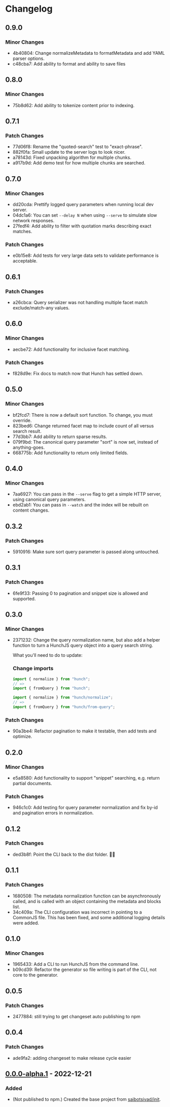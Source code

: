# Changelog

## 0.9.0

### Minor Changes

- 4b40804: Change normalizeMetadata to formatMetadata and add YAML parser options.
- c48cba7: Add ability to format and ability to save files

## 0.8.0

### Minor Changes

- 75b8d62: Add ability to tokenize content prior to indexing.

## 0.7.1

### Patch Changes

- 77d06f8: Rename the "quoted-search" test to "exact-phrase".
- 882f0fa: Small update to the server logs to look nicer.
- a78143d: Fixed unpacking algorithm for multiple chunks.
- a917b9d: Add demo test for how multiple chunks are searched.

## 0.7.0

### Minor Changes

- dd20cda: Prettify logged query parameters when running local dev server.
- 04dc1a6: You can set `--delay N` when using `--serve` to simulate slow network responses.
- 27fedf4: Add ability to filter with quotation marks describing exact matches.

### Patch Changes

- e0b15e8: Add tests for very large data sets to validate performance is acceptable.

## 0.6.1

### Patch Changes

- a26cbca: Query serializer was not handling multiple facet match exclude/match-any values.

## 0.6.0

### Minor Changes

- aecbe72: Add functionality for inclusive facet matching.

### Patch Changes

- f828d9e: Fix docs to match now that Hunch has settled down.

## 0.5.0

### Minor Changes

- bf2fcd7: There is now a default sort function. To change, you must override.
- 823bed6: Change returned facet map to include count of all versus search result.
- 77d3bb7: Add ability to return sparse results.
- 079f9bd: The canonical query parameter "sort" is now set, instead of anything-goes.
- 668775b: Add functionality to return only limited fields.

## 0.4.0

### Minor Changes

- 7aa6927: You can pass in the `--serve` flag to get a simple HTTP server, using canonical query parameters.
- ebd2ab1: You can pass in `--watch` and the index will be rebuilt on content changes.

## 0.3.2

### Patch Changes

- 5910916: Make sure sort query parameter is passed along untouched.

## 0.3.1

### Patch Changes

- 6fe9f33: Passing 0 to pagination and snippet size is allowed and supported.

## 0.3.0

### Minor Changes

- 2371232: Change the query normalization name, but also add a helper function to turn a HunchJS query object into a query search string.

  What you'll need to do to update:

  ### Change imports

  ```js
  import { normalize } from "hunch";
  // =>
  import { fromQuery } from "hunch";
  ```

  ```js
  import { normalize } from "hunch/normalize";
  // =>
  import { fromQuery } from "hunch/from-query";
  ```

### Patch Changes

- 90a3be4: Refactor pagination to make it testable, then add tests and optimize.

## 0.2.0

### Minor Changes

- e5a8580: Add functionality to support "snippet" searching, e.g. return partial documents.

### Patch Changes

- 946c1c0: Add testing for query parameter normalization and fix by-id and pagination errors in normalization.

## 0.1.2

### Patch Changes

- ded3b8f: Point the CLI back to the dist folder. 🤦‍♂️

## 0.1.1

### Patch Changes

- 1680508: The metadata normalization function can be asynchronously called, and is called with an object containing the metadata and blocks list.
- 34c409a: The CLI configuration was incorrect in pointing to a CommonJS file. This has been fixed, and some additional logging details were added.

## 0.1.0

### Minor Changes

- 1965433: Add a CLI to run HunchJS from the command line.
- b09cd39: Refactor the generator so file writing is part of the CLI, not core to the generator.

## 0.0.5

### Patch Changes

- 2477884: still trying to get changeset auto publishing to npm

## 0.0.4

### Patch Changes

- ade9fa2: adding changeset to make release cycle easier

## [0.0.0-alpha.1](https://github.com/tobiaslabs/hunch/tree/v0.0.0-alpha.1) - 2022-12-21

### Added

- (Not published to npm.) Created the base project from [saibotsivad/init](https://github.com/saibotsivad/init).

[unreleased]: https://github.com/tobiaslabs/hunch/compare/v0.0.0...HEAD
[0.0.1]: https://github.com/tobiaslabs/hunch/compare/v0.0.0...v0.0.1
